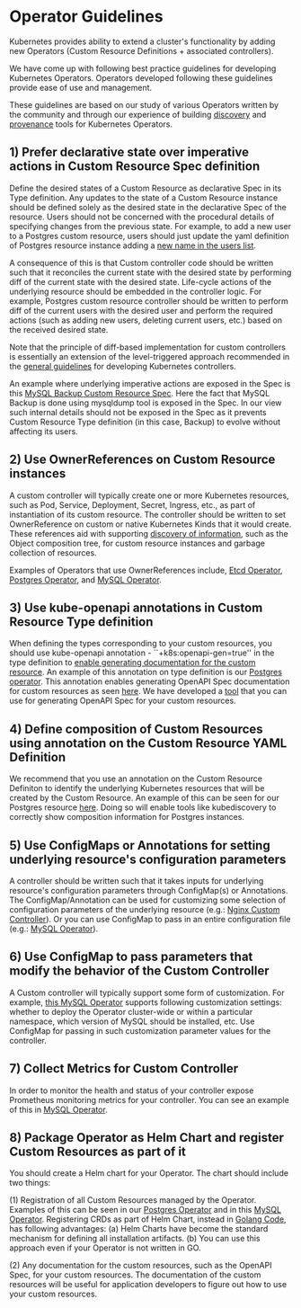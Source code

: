 # Operator Guidelines

Kubernetes provides ability to extend a cluster's functionality by adding new Operators (Custom
Resource Definitions + associated controllers). 

We have come up with following best practice guidelines for developing Kubernetes Operators.
Operators developed following these guidelines provide ease of use and management.

These guidelines are based on our study of various Operators
written by the community and through our experience of building
[discovery](https://github.com/cloud-ark/kubediscovery) and [provenance](https://github.com/cloud-ark/kubeprovenance) 
tools for Kubernetes Operators.


## 1) Prefer declarative state over imperative actions in Custom Resource Spec definition

Define the desired states of a Custom Resource as declarative Spec in its Type definition.
Any updates to the state of a Custom Resource instance should be defined solely as the desired
state in the declarative Spec of the resource.
Users should not be concerned with the procedural details of specifying changes from the previous state.
For example, to add a new user to a Postgres custom resource, 
users should just update the yaml definition of Postgres resource instance adding a 
[new name in the users list](https://github.com/cloud-ark/kubeplus/blob/master/postgres-crd-v2/artifacts/examples/add-user.yaml).

A consequence of this is that Custom controller code should be written such that it reconciles the current state
with the desired state by performing diff of the current state with the desired state. 
Life-cycle actions of the underlying resource should be embedded in the controller logic.
For example, Postgres custom resource controller should be written to perform diff of the current users with the desired user
and perform the required actions (such as adding new users, deleting current users, etc.) based on the received desired state.

Note that the principle of diff-based implementation for custom controllers is essentially an extension of
the level-triggered approach recommended in the [general guidelines](https://github.com/kubernetes/community/blob/master/contributors/devel/controllers.md) 
for developing Kubernetes controllers.

An example where underlying imperative actions are exposed in the Spec is this 
[MySQL Backup Custom Resource Spec](https://github.com/oracle/mysql-operator/blob/master/examples/backup/backup.yaml#L7).
Here the fact that MySQL Backup is done using mysqldump tool is exposed in the Spec.
In our view such internal details should not be exposed in the Spec as it prevents Custom Resource Type definition 
(in this case, Backup) to evolve without affecting its users.


## 2) Use OwnerReferences on Custom Resource instances

A custom controller will typically create one or more Kubernetes resources, such as Pod, Service, Deployment, Secret, Ingress, etc., 
as part of instantiation of its custom resource. The controller should be written to set OwnerReference on custom
or native Kubernetes Kinds that it would create. These references aid with supporting
[discovery of information](https://github.com/cloud-ark/kubediscovery), such as the Object composition tree, for custom resource instances
and garbage collection of resources.

Examples of Operators that use OwnerReferences include, [Etcd Operator](https://github.com/coreos/etcd-operator/blob/master/pkg/cluster/cluster.go#L351),
[Postgres Operator](https://github.com/cloud-ark/kubeplus/blob/master/postgres-crd-v2/controller.go#L508), and 
[MySQL Operator](https://github.com/oracle/mysql-operator/blob/master/pkg/resources/services/service.go#L34).


## 3) Use kube-openapi annotations in Custom Resource Type definition

When defining the types corresponding to your custom resources, you should use
kube-openapi annotation - ``+k8s:openapi-gen=true''
in the type definition to [enable generating documentation for the custom resource](https://medium.com/@cloudark/understanding-kubectl-explain-9d703396cc8).
An example of this annotation on type definition is our [Postgres operator](https://github.com/cloud-ark/kubeplus/blob/master/postgres-crd-v2/pkg/apis/postgrescontroller/v1/types.go#L28). This annotation enables generating OpenAPI Spec documentation for custom resources as seen [here](https://github.com/cloud-ark/kubeplus/blob/master/postgres-crd-v2/postgres-crd-v2-chart/openapispec.json). We have developed a [tool](https://github.com/cloud-ark/kubeplus/tree/master/openapi-spec-generator) 
that you can use for generating OpenAPI Spec for your custom resources. 


## 4) Define composition of Custom Resources using annotation on the Custom Resource YAML Definition

We recommend that you use an annotation on the Custom Resource Definiton to identify the underlying Kubernetes resources
that will be created by the Custom Resource. An example of this can be seen for our Postgres resource 
[here](https://github.com/cloud-ark/kubeplus/blob/master/postgres-crd-v2/artifacts/deployment/deployment.yaml#L33).
Doing so will enable tools like kubediscovery to correctly show composition information for Postgres instances.


## 5) Use ConfigMaps or Annotations for setting underlying resource's configuration parameters

A controller should be written such that it takes inputs for underlying resource's
configuration parameters through ConfigMap(s) or Annotations. 
The ConfigMap/Annotation can be used for customizing some selection of configuration
parameters of the underlying resource (e.g.: [Nginx Custom Controller](https://github.com/nginxinc/kubernetes-ingress/tree/master/examples/customization)). Or you can use ConfigMap to pass in an entire configuration file (e.g.: [MySQL Operator](https://github.com/oracle/mysql-operator/blob/master/docs/user/clusters.md)).


## 6) Use ConfigMap to pass parameters that modify the behavior of the Custom Controller

A Custom controller will typically support some form of customization. For example, 
[this MySQL Operator](https://github.com/oracle/mysql-operator/blob/master/docs/tutorial.md#configuration) supports following customization settings: whether to deploy
the Operator cluster-wide or within a particular namespace, which version of MySQL should be installed, etc.
Use ConfigMap for passing in such customization parameter values for the controller.


## 7) Collect Metrics for Custom Controller

In order to monitor the health and status of your controller expose
Prometheus monitoring metrics for your controller. 
You can see an example of this in [MySQL Operator](https://github.com/oracle/mysql-operator/blob/master/docs/setup/monitoring.md).


## 8) Package Operator as Helm Chart and register Custom Resources as part of it

You should create a Helm chart for your Operator. The chart should include two things: 

(1) Registration of all Custom Resources managed by the Operator.
Examples of this can be seen in our [Postgres Operator](https://github.com/cloud-ark/kubeplus/blob/master/postgres-crd-v2/postgres-crd-v2-chart/templates/deployment.yaml)
and in this [MySQL Operator](https://github.com/oracle/mysql-operator/blob/master/mysql-operator/templates/01-resources.yaml).
Registering CRDs as part of Helm Chart, instead in [Golang Code](https://github.com/coreos/etcd-operator/blob/master/pkg/controller/backup-operator/operator.go#L76),
has following advantages: (a) Helm Charts have become the standard mechanism for defining all installation artifacts.
(b) You can use this approach even if your Operator is not written in GO.

(2) Any documentation for the custom resources, such as the OpenAPI Spec, for your custom resources.
The documentation of the custom resources will be useful for application developers to figure out how to use your custom resources.







